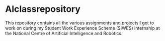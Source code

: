 # AIclassrepository
This repository contains all the various assignments and projects I got to work on during my Student Work Experience Scheme (SIWES) internship at the National Centre of Artificial Intelligence and Robotics. 
